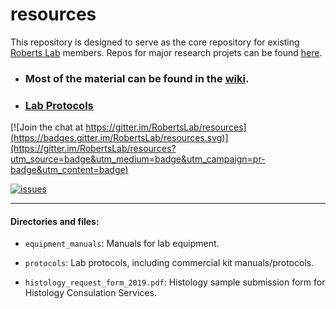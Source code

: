 # resources


This repository is designed to serve as the core repository for existing [Roberts Lab](http://faculty.washington.edu/sr320/) members. Repos for major research projets can be found [here](https://github.com/RobertsLab?utf8=%E2%9C%93&q=project&type=&language=).

- ### Most of the material can be found in the [wiki](https://github.com/RobertsLab/resources/wiki).

- ### [Lab Protocols](https://github.com/RobertsLab/resources/tree/master/protocols)


[![Join the chat at https://gitter.im/RobertsLab/resources](https://badges.gitter.im/RobertsLab/resources.svg)](https://gitter.im/RobertsLab/resources?utm_source=badge&utm_medium=badge&utm_campaign=pr-badge&utm_content=badge)

[![issues](https://img.shields.io/github/issues/RobertsLab/resources.svg)](https://github.com/RobertsLab/resources/issues)

---

#### Directories and files:

- ```equipment_manuals```: Manuals for lab equipment.

- ```protocols```: Lab protocols, including commercial kit manuals/protocols.

- ```histology_request_form_2019.pdf```: Histology sample submission form for Histology Consulation Services.
